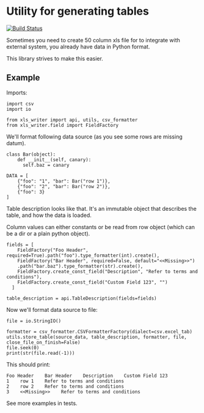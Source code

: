 Utility for generating tables
=============================

[![Build Status](https://travis-ci.org/i2biz/xls-writer.svg?branch=master)](https://travis-ci.org/i2biz/xls-writer)


Sometimes you need to create 50 column xls file for to integrate with external system,
you already have data in Python format. 

This library strives to make this easier. 

Example
-------

Imports: 

    
    import csv
    import io
    
    from xls_writer import api, utils, csv_formatter
    from xls_writer.field import FieldFactory

We'll format following data source (as you see some rows are missing datum). 

    class Bar(object):
        def __init__(self, canary):
          self.baz = canary
        
    DATA = [
        {"foo": "1", "bar": Bar("row 1")},
        {"foo": "2", "bar": Bar("row 2")},
        {"foo": 3}
    ]
    
    
Table description looks like that. It's an immutable object that describes the table, and
how the data is loaded. 

Column values can either constants or be read from row object (which can be a dir or a plain
python object).               
    

    fields = [
        FieldFactory("Foo Header", required=True).path("foo").type_formatter(int).create(),
        FieldFactory("Bar Header", required=False, default="<<Missing>>")
        .path("bar.baz").type_formatter(str).create(),
        FieldFactory.create_const_field("Description", "Refer to terms and conditions"),
        FieldFactory.create_const_field("Custom Field 123", "")
      ]
      
    table_description = api.TableDescription(fields=fields)
    
Now we'll format data source to file: 
    
    file = io.StringIO()
    
    formatter = csv_formatter.CSVFormatterFactory(dialect=csv.excel_tab)
    utils.store_table(source_data, table_description, formatter, file, close_file_on_finish=False)
    file.seek(0)
    print(str(file.read(-1)))

This should print: 
    
    Foo Header    Bar Header    Description    Custom Field 123
    1    row 1    Refer to terms and conditions
    2    row 2    Refer to terms and conditions        
    3    <<Missing>>    Refer to terms and conditions
    
See more examples in tests.     
          
